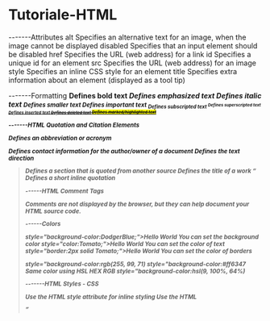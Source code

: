 # Tutoriale-HTML

-------Attributes
alt	       Specifies an alternative text for an image, when the image cannot be displayed
disabled   Specifies that an input element should be disabled
href       Specifies the URL (web address) for a link
id         Specifies a unique id for an element
src        Specifies the URL (web address) for an image
style      Specifies an inline CSS style for an element
title      Specifies extra information about an element (displayed as a tool tip)


-------Formatting
<b>	    Defines bold text
<em>	Defines emphasized text 
<i>	    Defines italic text
<small>	Defines smaller text
<strong>Defines important text
<sub>	Defines subscripted text
<sup>	Defines superscripted text
<ins>	Defines inserted text
<del>	Defines deleted text
<mark>	Defines marked/highlighted text

-------HTML Quotation and Citation Elements
       
<abbr>	        Defines an abbreviation or acronym
<address>	    Defines contact information for the author/owner of a document
<bdo>	        Defines the text direction
<blockquote>	Defines a section that is quoted from another source
<cite>	        Defines the title of a work
<q>	            Defines a short inline quotation

------HTML Comment Tags

<!-- This is a comment -->  Comments are not displayed by the browser, but they can help document your HTML source code.

------Colors

 style="background-color:DodgerBlue;">Hello World   You can set the background color
 style="color:Tomato;">Hello World                  You can set the color of text
 style="border:2px solid Tomato;">Hello World       You can set the color of borders
 
 style="background-color:rgb(255, 99, 71)
 style="background-color:#ff6347                    Same color using HSL HEX RGB
 style="background-color:hsl(9, 100%, 64%)

-------HTML Styles - CSS

Use the HTML style attribute for inline styling
Use the HTML <style> element to define internal CSS
Use the HTML <link> element to refer to an external CSS file
Use the HTML <head> element to store <style> and <link> elements
Use the CSS color property for text colors
Use the CSS font-family property for text fonts
Use the CSS font-size property for text sizes
Use the CSS border property for borders
Use the CSS padding property for space inside the border
Use the CSS margin property for space outside the border

-------HTML Links

<a>	        Defines a hyperlink
Use the href attribute to define the link address
Use the target attribute to define where to open the linked document
Use the <img> element (inside <a>) to use an image as a link
Use the id attribute (id="value") to define bookmarks in a page
Use the href attribute (href="#value") to link to the bookmark
The title attribute specifies extra information about an element.

--------HTML Images

<img>	    Defines an image
<map>	    Defines an image-map
<area>	    Defines a clickable area inside an image-map
<picture>	Defines a container for multiple image resources
Use the HTML src attribute to define the URL of the image
Use the HTML alt attribute to define an alternate text for an image, if it cannot be displayed
Use the HTML width and height attributes to define the size of the image
Use the CSS float property to let the image float

-------HTML Tabels

<table>	    Defines a table
<th>	    Defines a header cell in a table
<tr>	    Defines a row in a table
<td>	    Defines a cell in a table
<caption>	Defines a table caption
<colgroup>	Specifies a group of one or more columns in a table for formatting
<col>	    Specifies column properties for each column within a <colgroup> element

-------HTML Lists

<ul>	Defines an unordered list
<ol>	Defines an ordered list
<li>	Defines a list item
<dl>	Defines a description list
<dt>	Defines a term in a description list
<dd>	Describes the term in a description list
Use the CSS list-style-type property to define the list item marker
Use the HTML type attribute to define the numbering type

------HTML Blocks

<div>	Defines a section in a document (block-level)
<span>	Defines a section in a document (inline)

-----HTML Classes
class="abc" --->  .abc {...}


-----HTML Id

id="abc" --->  #abc {...}

-----HTML Iframes

<iframe>	Defines an inline frame

----HTML Javascript

<script>	Defines a client-side script
<noscript>	Defines an alternate content for users that do not support client-side scripts

-----HTML Filepath

<img src="picture.jpg">	picture.jpg is located in the same folder as the current page
<img src="images/picture.jpg">	picture.jpg is located in the images folder in the current folder
<img src="/images/picture.jpg">	picture.jpg is located in the images folder at the root of the current web
<img src="../picture.jpg">	picture.jpg is located in the folder one level up from the current folder 

-----HTML Head

<head>	Defines information about the document
<title>	Defines the title of a document
<base>	Defines a default address or a default target for all links on a page
<link>	Defines the relationship between a document and an external resource
<meta>	Defines metadata about an HTML document
<script>	Defines a client-side script
<style>	Defines style information for a document
<meta name="viewport" content="width=device-width, initial-scale=1.0">    The viewport is the user's visible area of a web page. It varies with the device, and will be smaller on a mobile phone than on a computer screen.

-----HTML Layouts

HTML Layout Techniques
There are five different ways to create multicolumn layouts. Each way has its pros and cons:

HTML tables (not recommended)
CSS float property
CSS flexbox
CSS framework
CSS grid


<header> - Defines a header for a document or a section
<nav> - Defines a container for navigation links
<section> - Defines a section in a document
<article> - Defines an independent self-contained article
<aside> - Defines content aside from the content (like a sidebar)
<footer> - Defines a footer for a document or a section
<details> - Defines additional details
<summary> - Defines a heading for the <details> element

-----HTML Responsive

<meta name="viewport" content="width=device-width, initial-scale=1.0">  When making responsive web pages, add the following <meta> element in all your web pages
If the max-width property is set to 100%, the image will scale down if it has to, but never scale up to be larger than its original size
font-size:10vw   That way the text size will follow the size of the browser window

----HTML Computercode

<code>	Defines programming code
<kbd>	Defines keyboard input 
<samp>	Defines computer output
<var>	Defines a variable
<pre>	Defines preformatted text

-----HTML Entities  !!!!!!!!!!!!!!!!!!!!!!!!!!!!!!!!!!!!!!!!!!!!!!!!!!!!!!!!!!!!!!

-----HTML Charset  !!!!!!!!!!!!!!!!!!!!!!!!!!!!!!!!!!!!!!

-----HTML Forms

<input type="text">	    Defines a one-line text input field
<input type="radio">	Defines a radio button (for selecting one of many choices)
<input type="submit">	Defines a submit button (for submitting the form)
<metod="post">          The POST method does not display the submitted form data in the page address field.
<method="get">          When GET is used, the submitted form data will be visible in the page address field
<action>	            Specifies an address (url) where to submit the form (default: the submitting page).
<name>	                Specifies a name used to identify the form (for DOM usage: document.forms.name).
<target>	            Specifies the target of the address in the action attribute (default: _self).

----HTML Form Elements

<form>	    Defines an HTML form for user input
<input>	    Defines an input control
<textarea>	Defines a multiline input control (text area)
<label>	    Defines a label for an <input> element
<fieldset>	Groups related elements in a form
<legend>	Defines a caption for a <fieldset> element
<select>	Defines a drop-down list
<optgroup>	Defines a group of related options in a drop-down list
<option>	Defines an option in a drop-down list
<button>	Defines a clickable button
<datalist>	Specifies a list of pre-defined options for input controls
<output>	Defines the result of a calculation

-----HTML Input Types

<input type="button">
<input type="checkbox">
<input type="color">
<input type="date">
<input type="datetime-local">
<input type="email">
<input type="file">
<input type="hidden">
<input type="image">
<input type="month">
<input type="number">
<input type="password">
<input type="radio">
<input type="range">
<input type="reset">
<input type="search">
<input type="submit">
<input type="tel">
<input type="text">
<input type="time">
<input type="url">
<input type="week">

-----HTML Input Attributes

